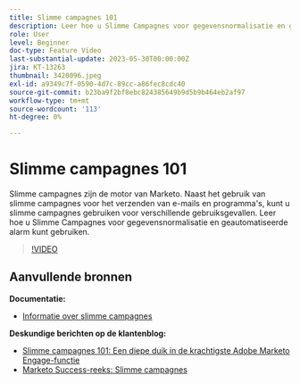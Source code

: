 ```yaml
---
title: Slimme campagnes 101
description: Leer hoe u Slimme Campagnes voor gegevensnormalisatie en geautomatiseerde alarm kunt gebruiken.
role: User
level: Beginner
doc-type: Feature Video
last-substantial-update: 2023-05-30T00:00:00Z
jira: KT-13263
thumbnail: 3420096.jpeg
exl-id: a9349c7f-0590-4d7c-89cc-a86fec8cdc40
source-git-commit: b23ba9f2bf8ebc824385649b9d5b9b464eb2af97
workflow-type: tm+mt
source-wordcount: '113'
ht-degree: 0%

---
```


# Slimme campagnes 101

Slimme campagnes zijn de motor van Marketo. Naast het gebruik van slimme campagnes voor het verzenden van e-mails en programma&#39;s, kunt u slimme campagnes gebruiken voor verschillende gebruiksgevallen. Leer hoe u Slimme Campagnes voor gegevensnormalisatie en geautomatiseerde alarm kunt gebruiken.

>[!VIDEO](https://video.tv.adobe.com/v/3420096/?quality=12&learn=on)


## Aanvullende bronnen

**Documentatie:**

* [Informatie over slimme campagnes](https://experienceleague.adobe.com/docs/marketo/using/product-docs/core-marketo-concepts/smart-campaigns/understanding-smart-campaigns.html?lang=en)

**Deskundige berichten op de klantenblog:**

* [Slimme campagnes 101: Een diepe duik in de krachtigste Adobe Marketo Engage-functie](https://nation.marketo.com/t5/product-blogs/smart-campaigns-101-a-deep-dive-into-adobe-marketo-engage-s-most/ba-p/313385#M1838)
* [Marketo Success-reeks: Slimme campagnes](https://nation.marketo.com/t5/product-blogs/marketo-success-series-smart-campaigns/ba-p/306961)
